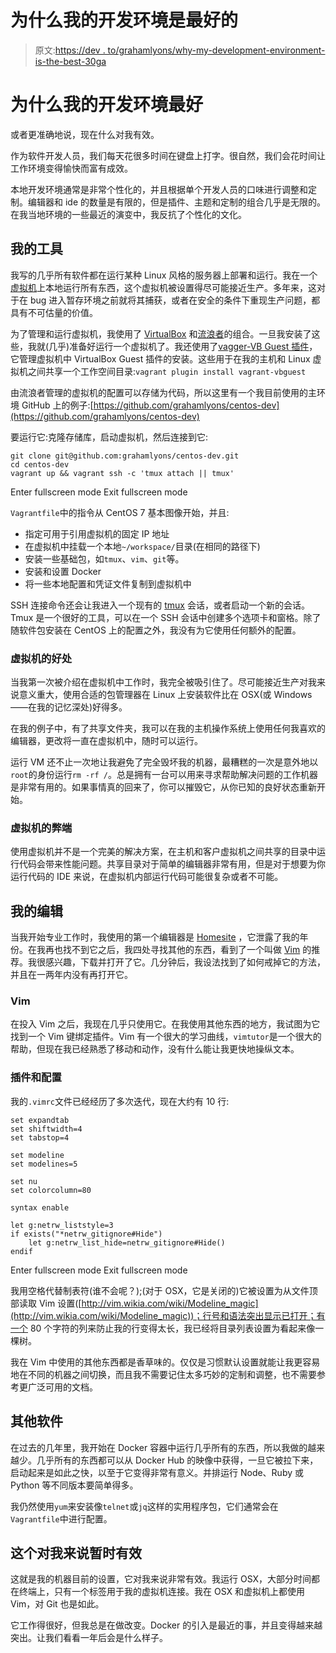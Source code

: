 # 为什么我的开发环境是最好的

> 原文:[https://dev . to/grahamlyons/why-my-development-environment-is-the-best-30ga](https://dev.to/grahamlyons/why-my-development-environment-is-the-best-30ga)

# 为什么我的开发环境最好

或者更准确地说，现在什么对我有效。

作为软件开发人员，我们每天花很多时间在键盘上打字。很自然，我们会花时间让工作环境变得愉快而富有成效。

本地开发环境通常是非常个性化的，并且根据单个开发人员的口味进行调整和定制。编辑器和 ide 的数量是有限的，但是插件、主题和定制的组合几乎是无限的。在我当地环境的一些最近的演变中，我反抗了个性化的文化。

## 我的工具

我写的几乎所有软件都在运行某种 Linux 风格的服务器上部署和运行。我在一个[虚拟机](https://en.wikipedia.org/wiki/Virtual_machine)上本地运行所有东西，这个虚拟机被设置得尽可能接近生产。多年来，这对于在 bug 进入暂存环境之前就将其捕获，或者在安全的条件下重现生产问题，都具有不可估量的价值。

为了管理和运行虚拟机，我使用了 [VirtualBox](https://www.virtualbox.org/) 和[流浪者](https://www.vagrantup.com/)的组合。一旦我安装了这些，我就(几乎)准备好运行一个虚拟机了。我还使用了[vagger-VB Guest 插件](https://github.com/dotless-de/vagrant-vbguest)，它管理虚拟机中 VirtualBox Guest 插件的安装。这些用于在我的主机和 Linux 虚拟机之间共享一个工作空间目录:`vagrant plugin install vagrant-vbguest`

由流浪者管理的虚拟机的配置可以存储为代码，所以这里有一个我目前使用的主环境 GitHub 上的例子:[https://github.com/grahamlyons/centos-dev](https://github.com/grahamlyons/centos-dev)

要运行它:克隆存储库，启动虚拟机，然后连接到它:

```
git clone git@github.com:grahamlyons/centos-dev.git
cd centos-dev
vagrant up && vagrant ssh -c 'tmux attach || tmux' 
```

Enter fullscreen mode Exit fullscreen mode

`Vagrantfile`中的指令从 CentOS 7 基本图像开始，并且:

*   指定可用于引用虚拟机的固定 IP 地址
*   在虚拟机中挂载一个本地`~/workspace/`目录(在相同的路径下)
*   安装一些基础包，如`tmux`、`vim`、`git`等。
*   安装和设置 Docker
*   将一些本地配置和凭证文件复制到虚拟机中

SSH 连接命令还会让我进入一个现有的 [tmux](https://en.wikipedia.org/wiki/Tmux) 会话，或者启动一个新的会话。Tmux 是一个很好的工具，可以在一个 SSH 会话中创建多个选项卡和窗格。除了随软件包安装在 CentOS 上的配置之外，我没有为它使用任何额外的配置。

### 虚拟机的好处

当我第一次被介绍在虚拟机中工作时，我完全被吸引住了。尽可能接近生产对我来说意义重大，使用合适的包管理器在 Linux 上安装软件比在 OSX(或 Windows——在我的记忆深处)好得多。

在我的例子中，有了共享文件夹，我可以在我的主机操作系统上使用任何我喜欢的编辑器，更改将一直在虚拟机中，随时可以运行。

运行 VM 还不止一次地让我避免了完全毁坏我的机器，最糟糕的一次是意外地以`root`的身份运行`rm -rf /`。总是拥有一台可以用来寻求帮助解决问题的工作机器是非常有用的。如果事情真的回来了，你可以摧毁它，从你已知的良好状态重新开始。

### 虚拟机的弊端

使用虚拟机并不是一个完美的解决方案，在主机和客户虚拟机之间共享的目录中运行代码会带来性能问题。共享目录对于简单的编辑器非常有用，但是对于想要为你运行代码的 IDE 来说，在虚拟机内部运行代码可能很复杂或者不可能。

## 我的编辑

当我开始专业工作时，我使用的第一个编辑器是 [Homesite](https://en.wikipedia.org/wiki/Macromedia_HomeSite) ，它泄露了我的年份。在我再也找不到它之后，我四处寻找其他的东西，看到了一个叫做 [Vim](https://www.vim.org/) 的推荐。我很感兴趣，下载并打开了它。几分钟后，我设法找到了如何戒掉它的方法，并且在一两年内没有再打开它。

### Vim

在投入 Vim 之后，我现在几乎只使用它。在我使用其他东西的地方，我试图为它找到一个 Vim 键绑定插件。Vim 有一个很大的学习曲线，`vimtutor`是一个很大的帮助，但现在我已经熟悉了移动和动作，没有什么能让我更快地操纵文本。

### 插件和配置

我的`.vimrc`文件已经经历了多次迭代，现在大约有 10 行:

```
set expandtab
set shiftwidth=4
set tabstop=4

set modeline
set modelines=5

set nu
set colorcolumn=80

syntax enable

let g:netrw_liststyle=3
if exists("*netrw_gitignore#Hide")
    let g:netrw_list_hide=netrw_gitignore#Hide()
endif 
```

Enter fullscreen mode Exit fullscreen mode

我用空格代替制表符(谁不会呢？);(对于 OSX，它是关闭的)它被设置为从文件顶部读取 Vim 设置([http://vim.wikia.com/wiki/Modeline_magic](http://vim.wikia.com/wiki/Modeline_magic))；行号和语法突出显示已打开；有一个 80 个字符的列来防止我的行变得太长，我已经将目录列表设置为看起来像一棵树。

我在 Vim 中使用的其他东西都是香草味的。仅仅是习惯默认设置就能让我更容易地在不同的机器之间切换，而且我不需要记住太多巧妙的定制和调整，也不需要参考更广泛可用的文档。

## 其他软件

在过去的几年里，我开始在 Docker 容器中运行几乎所有的东西，所以我做的越来越少。几乎所有的东西都可以从 Docker Hub 的映像中获得，一旦它被拉下来，启动起来是如此之快，以至于它变得非常有意义。并排运行 Node、Ruby 或 Python 等不同版本要简单得多。

我仍然使用`yum`来安装像`telnet`或`jq`这样的实用程序包，它们通常会在`Vagrantfile`中进行配置。

## 这个对我来说暂时有效

这就是我的机器目前的设置，它对我来说非常有效。我运行 OSX，大部分时间都在终端上，只有一个标签用于我的虚拟机连接。我在 OSX 和虚拟机上都使用 Vim，对 Git 也是如此。

它工作得很好，但我总是在做改变。Docker 的引入是最近的事，并且变得越来越突出。让我们看看一年后会是什么样子。